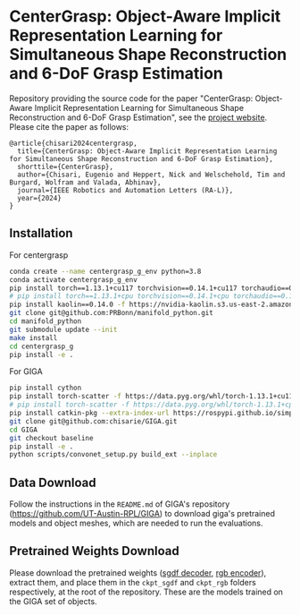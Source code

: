 # CenterGrasp: Object-Aware Implicit Representation Learning for Simultaneous Shape Reconstruction and 6-DoF Grasp Estimation

Repository providing the source code for the paper "CenterGrasp: Object-Aware Implicit Representation Learning for Simultaneous Shape Reconstruction and 6-DoF Grasp Estimation", see the [project website](http://centergrasp.cs.uni-freiburg.de/). Please cite the paper as follows:

	@article{chisari2024centergrasp,
	  title={CenterGrasp: Object-Aware Implicit Representation Learning for Simultaneous Shape Reconstruction and 6-DoF Grasp Estimation},
	  shorttile={CenterGrasp},
	  author={Chisari, Eugenio and Heppert, Nick and Welschehold, Tim and Burgard, Wolfram and Valada, Abhinav},
	  journal={IEEE Robotics and Automation Letters (RA-L)},
	  year={2024}
	}

## Installation

For centergrasp

```bash
conda create --name centergrasp_g_env python=3.8
conda activate centergrasp_g_env
pip install torch==1.13.1+cu117 torchvision==0.14.1+cu117 torchaudio==0.13.1 --extra-index-url https://download.pytorch.org/whl/cu117
# pip install torch==1.13.1+cpu torchvision==0.14.1+cpu torchaudio==0.13.1 --extra-index-url https://download.pytorch.org/whl/cpu
pip install kaolin==0.14.0 -f https://nvidia-kaolin.s3.us-east-2.amazonaws.com/torch-1.13.1_cu117.html
git clone git@github.com:PRBonn/manifold_python.git
cd manifold_python
git submodule update --init
make install
cd centergrasp_g
pip install -e .
```

For GIGA

```bash
pip install cython
pip install torch-scatter -f https://data.pyg.org/whl/torch-1.13.1+cu117.html
# pip install torch-scatter -f https://data.pyg.org/whl/torch-1.13.1+cpu.html
pip install catkin-pkg --extra-index-url https://rospypi.github.io/simple/
git clone git@github.com:chisarie/GIGA.git
cd GIGA
git checkout baseline
pip install -e .
python scripts/convonet_setup.py build_ext --inplace
```

## Data Download

Follow the instructions in the `README.md` of GIGA's repository (https://github.com/UT-Austin-RPL/GIGA) to download giga's pretrained models and object meshes, which are needed to run the evaluations.

## Pretrained Weights Download

Please download the pretrained weights ([sgdf decoder](http://centergrasp.cs.uni-freiburg.de/download/ckpt_sgdf/9vkd9370.zip), [rgb encoder](http://centergrasp.cs.uni-freiburg.de/download/ckpt_rgb/12c7ven5.zip)), extract them, and place them in the `ckpt_sgdf` and `ckpt_rgb` folders respectively, at the root of the repository. These are the models trained on the GIGA set of objects.

